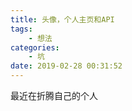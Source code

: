 ```yaml
---
title: 头像，个人主页和API
tags: 
    - 想法
categories:
    - 坑
date: 2019-02-28 00:31:52
---
```


最近在折腾自己的个人
<!--stackedit_data:
eyJoaXN0b3J5IjpbMTQ0NDE1Njc0Ml19
-->